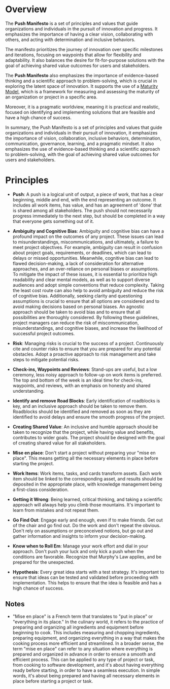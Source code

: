 # Overview

The **Push Manifesto** is a set of principles and values that guide organizations and individuals in the pursuit of innovation and progress. It emphasizes the importance of having a clear vision, collaborating with others, and acting with determination and inclusive behaviors.

The manifesto prioritizes the journey of innovation over specific milestones and iterations, focusing on waypoints that allow for flexibility and adaptability. It also balances the desire for fit-for-purpose solutions with the goal of achieving shared value outcomes for users and stakeholders.

The **Push Manifesto**  also emphasizes the importance of evidence-based thinking and a scientific approach to problem-solving, which is crucial in exploring the latent space of innovation. It supports the use of a [Maturity Model](https://en.wikipedia.org/wiki/Capability_Maturity_Model_Integration), which is a framework for measuring and assessing the maturity of an organization or project in a specific area.

Moreover, it is a pragmatic worldview, meaning it is practical and realistic, focused on identifying and implementing solutions that are feasible and have a high chance of success.

In summary, the Push Manifesto is a set of principles and values that guide organizations and individuals in their pursuit of innovation, it emphasizes the importance of vision, collaboration, inclusive behaviors, determination, communication, governance, learning, and a pragmatic mindset. It also emphasizes the use of evidence-based thinking and a scientific approach to problem-solving, with the goal of achieving shared value outcomes for users and stakeholders.

# Principles

  - **Push**: A push is a logical unit of output, a piece of work, that has a clear beginning, middle and end, with the end representing an outcome. It includes all work items, has value, and has an agreement of 'done' that is shared among all stakeholders. The push should not necessarily progress immediately to the next step, but should be completed in a way that everyone gets something out of it.

- **Ambiguity and Cognitive Bias**: Ambiguity and cognitive bias can have a profound impact on the outcomes of any project. These issues can lead to misunderstandings, miscommunications, and ultimately, a failure to meet project objectives. For example, ambiguity can result in confusion about project goals, requirements, or deadlines, which can lead to delays or missed opportunities. Meanwhile, cognitive bias can lead to flawed decision-making, a lack of consideration for alternative approaches, and an over-reliance on personal biases or assumptions. To mitigate the impact of these issues, it is essential to prioritize high readability and clear mental models, as well as to support diverse audiences and adopt simple conventions that reduce complexity. Taking the least cost route can also help to avoid ambiguity and reduce the risk of cognitive bias. Additionally, seeking clarity and questioning assumptions is crucial to ensure that all options are considered and to avoid making decisions based on personal biases. An agnostic approach should be taken to avoid bias and to ensure that all possibilities are thoroughly considered. By following these guidelines, project managers can reduce the risk of miscommunication, misunderstandings, and cognitive biases, and increase the likelihood of successful project outcomes.

- **Risk**: Managing risks is crucial to the success of a project. Continuously cite and counter risks to ensure that you are prepared for any potential obstacles. Adopt a proactive approach to risk management and take steps to mitigate potential risks.

- **Check-ins, Waypoints and Reviews**: Stand-ups are useful, but a low ceremony, less noisy approach to follow-up on work items is preferred. The top and bottom of the week is an ideal time for check-ins, waypoints, and reviews, with an emphasis on honesty and shared understanding.

- **Identify and remove Road Blocks**: Early identification of roadblocks is key, and an inclusive approach should be taken to remove them. Roadblocks should be identified and removed as soon as they are identified to avoid delays and ensure the smooth progress of the project.

- **Creating Shared Value**: An inclusive and humble approach should be taken to recognize that the project, while having value and benefits, contributes to wider goals. The project should be designed with the goal of creating shared value for all stakeholders.

- **Mise en place**: Don't start a project without preparing your "mise en place". This means getting all the necessary elements in place before starting the project.

- **Work Items**: Work items, tasks, and cards transform assets. Each work item should be linked to the corresponding asset, and results should be deposited in the appropriate place, with knowledge management being a first-class consideration.

- **Getting it Wrong**: Being learned, critical thinking, and taking a scientific approach will always help you climb those mountains. It's important to learn from mistakes and not repeat them.

- **Go Find Out**: Engage early and enough, even if to make friends. Get out of the chair and go find out. Do the work and don't repeat the
obvious. Don't rely on assumptions or preconceived notions, but go out and gather information and insights to inform your decision-making.

- **Know when to Roll Em**: Manage your work effort and dial in your approach. Don't push your luck and only kick a push when the conditions are favorable. Recognize that Murphy's Law applies, and be prepared for the unexpected.

- **Hypothesis**: Every great idea starts with a test strategy. It's important to ensure that ideas can be tested and validated before proceeding with implementation. This helps to ensure that the idea is feasible and has a high chance of success.

## Notes

 - "Mise en place" is a French term that translates to "put in place" or "everything in its place." In the culinary world, it refers to the practice of preparing and organizing all ingredients and equipment before beginning to cook. This includes measuring and chopping ingredients, preparing equipment, and organizing everything in a way that makes the cooking process more efficient and streamlined.  In a broader sense, the term "mise en place" can refer to any situation where everything is prepared and organized in advance in order to ensure a smooth and efficient process. This can be applied to any type of project or task, from cooking to software development, and it's about having everything ready before starting, in order to have a seamless execution. In simple words, it's about being prepared and having all necessary elements in place before starting a project or task.
